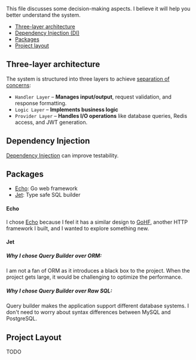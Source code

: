This file discusses some decision-making aspects. I believe it will help you better understand the system.

- [Three-layer architecture](#three-layer-architecture)
- [Dependency Injection (DI)](#dependency-injection)
- [Packages](#packages)
- [Project layout](#project-layout)

## Three-layer architecture

The system is structured into three layers to achieve [separation of concerns](https://en.wikipedia.org/wiki/Separation_of_concerns):

- `Handler Layer` – **Manages input/output**, request validation, and response formatting.
- `Logic Layer` – **Implements business logic**
- `Provider Layer` – **Handles I/O operations** like database queries, Redis access, and JWT generation.

## Dependency Injection

[Dependency Injection](https://en.wikipedia.org/wiki/Dependency_injection) can improve testability.

## Packages

- [Echo](#echo): Go web framework
- [Jet](#jet): Type safe SQL builder

#### Echo

I chose [Echo](https://echo.labstack.com/) because I feel it has a similar design to [GoHF](https://github.com/gohf-http/gohf), another HTTP framework I built, and I wanted to explore something new.

#### Jet

##### Why I chose Query Builder over ORM:

I am not a fan of ORM as it introduces a black box to the project. When the project gets large, it would be challenging to optimize the performance.

##### Why I chose Query Builder over Raw SQL:

Query builder makes the application support different database systems. I don't need to worry about syntax differences between MySQL and PostgreSQL.

## Project Layout

TODO
